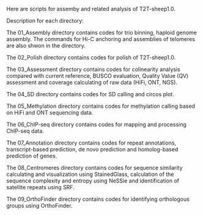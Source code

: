 Here are scripts for assemby and related analysis of T2T-sheep1.0.

Description for each directory:  

The 01_Assembly directory contains codes for trio binning, haploid genome assembly. The commands for Hi-C anchoring and assemblies of telomeres are also shwon in the directory.

The 02_Polish directory contains codes for polish of T2T-sheep1.0.

The 03_Assessment directory contains codes for colinearity analysis compared with current reference, BUSCO evaluation, Quality Value (QV) assessment and coverage calculating of raw data (HiFi, ONT, NGS).

The 04_SD directory contains codes for SD calling and circos plot.

The 05_Methylation directory contains codes for methylation calling based on HiFi and ONT sequencing data. 

The 06_ChIP-seq directory contains codes for mapping and processing ChIP-seq data.

The 07_Annotation directory contains codes for repeat annotations, transcript-based prediction, de novo prediction and homolog-based prediction of genes.

The 08_Centromeres directory contains codes for sequence similarity calculating and visualization using StainedGlass, calculation of the sequence complexity and entropy using NeSSie and identification of satellite repeats using SRF.

The 09_OrthoFinder directory contains codes for identifying orthologous groups using OrthoFinder.

